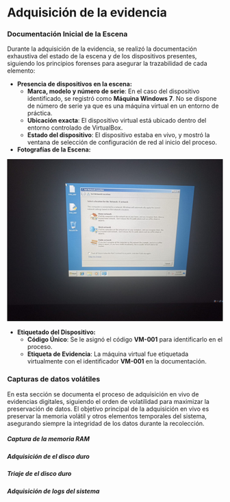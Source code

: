 # Adquisición de la evidencia

### **Documentación Inicial de la Escena**

Durante la adquisición de la evidencia, se realizó la documentación exhaustiva del estado de la escena y de los dispositivos presentes, siguiendo los principios forenses para asegurar la trazabilidad de cada elemento:

* **Presencia de dispositivos en la escena:**  
  * **Marca, modelo y número de serie**: En el caso del dispositivo identificado, se registró como **Máquina Windows 7**. No se dispone de número de serie ya que es una máquina virtual en un entorno de práctica.  
  * **Ubicación exacta**: El dispositivo virtual está ubicado dentro del entorno controlado de VirtualBox.  
  * **Estado del dispositivo**: El dispositivo estaba en vivo, y mostró la ventana de selección de configuración de red al inicio del proceso.  
* **Fotografías de la Escena:**

![](img1.jpeg)

* **Etiquetado del Dispositivo:**  
  * **Código Único**: Se le asignó el código **VM-001** para identificarlo en el proceso.  
  * **Etiqueta de Evidencia**: La máquina virtual fue etiquetada virtualmente con el identificador **VM-001** en la documentación.

### **Capturas de datos volátiles**

En esta sección se documenta el proceso de adquisición en vivo de evidencias digitales, siguiendo el orden de volatilidad para maximizar la preservación de datos. El objetivo principal de la adquisición en vivo es preservar la memoria volátil y otros elementos temporales del sistema, asegurando siempre la integridad de los datos durante la recolección.

##### **Captura de la memoria RAM**

	

##### 	**Adquisición de el disco duro**



##### **Triaje de el disco duro**



##### **Adquisición de logs del sistema** 
